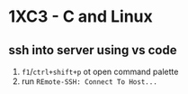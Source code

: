 # 1XC3 - C and Linux

## ssh into server using vs code 

1. `f1`/`ctrl+shift+p` ot open command palette 
2. run `REmote-SSH: Connect To Host...`